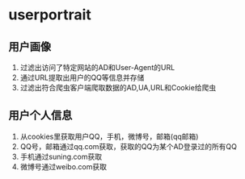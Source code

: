# userportrait

## 用户画像 ##
1. 过滤出访问了特定网站的AD和User-Agent的URL
2. 通过URL提取出用户的QQ等信息并存储
3. 过滤出符合爬虫客户端爬取数据的AD,UA,URL和Cookie给爬虫

## 用户个人信息 ##

1. 从cookies里获取用户QQ，手机，微博号，邮箱(qq邮箱)
2. QQ号，邮箱通过qq.com获取，获取的QQ为某个AD登录过的所有QQ
3. 手机通过suning.com获取
4. 微博号通过weibo.com获取
